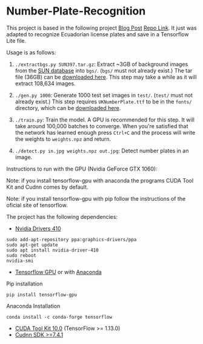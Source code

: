 # Number-Plate-Recognition

This project is based in the following project [Blog Post](http://matthewearl.github.io/2016/05/06/cnn-anpr/)
[Repo Link](https://github.com/matthewearl/deep-anpr). It just was adapted to recognize Ecuadorian license plates and save in a Tensorflow Lite file.

Usage is as follows:

1. `./extractbgs.py SUN397.tar.gz`: Extract ~3GB of background images from the [SUN database](http://groups.csail.mit.edu/vision/SUN/)
   into `bgs/`. (`bgs/` must not already exist.) The tar file (36GB) can be [downloaded here](http://vision.princeton.edu/projects/2010/SUN/SUN397.tar.gz).
   This step may take a while as it will extract 108,634 images.

2. `./gen.py 1000`: Generate 1000 test set images in `test/`. (`test/` must not
    already exist.) This step requires `UKNumberPlate.ttf` to be in the
    `fonts/` directory, which can be
    [downloaded here](http://www.dafont.com/uk-number-plate.font).

3. `./train.py`: Train the model. A GPU is recommended for this step. It will
   take around 100,000 batches to converge. When you're satisfied that the
   network has learned enough press `Ctrl+C` and the process will write the
   weights to `weights.npz` and return.

4. `./detect.py in.jpg weights.npz out.jpg`: Detect number plates in an image.

Instructions to run with the GPU (Nvidia GeForce GTX 1060):

Note: if you install tensorflow-gpu with anaconda the programs CUDA Tool Kit and Cudnn comes by default.

Note: if you install tensorflow-gpu with pip follow the instructions of the oficial site of tensorflow.

The project has the following dependencies:
* [Nvidia Drivers 410](https://www.nvidia.com/Download/index.aspx?lang=en-us)
```
sudo add-apt-repository ppa:graphics-drivers/ppa
sudo apt-get update
sudo apt install nvidia-driver-410
sudo reboot
nvidia-smi
```
* [Tensorflow GPU](https://www.tensorflow.org/install/gpu) or with [Anaconda](https://anaconda.org/conda-forge/tensorflow)

Pip installation
```
pip install tensorflow-gpu 
```
Anaconda Installation
```
conda install -c conda-forge tensorflow 
```

* [CUDA Tool Kit 10.0](https://developer.nvidia.com/cuda-downloads) (TensorFlow >= 1.13.0)
* [Cudnn SDK >=7.4.1](https://developer.nvidia.com/cudnn)


